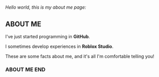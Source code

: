 ###### *Hello world, this is my about me page*:

## ABOUT ME 

I've just started programming in **GitHub**.

I sometimes develop experiences in **Roblox Studio**.

These are some facts about me, and it's all I'm comfortable telling you!

### ABOUT ME END
